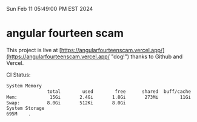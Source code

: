 Sun Feb 11 05:49:00 PM EST 2024

# angular fourteen scam


This project is live at [https://angularfourteenscam.vercel.app/](https://angularfourteenscam.vercel.app/ "dog!") thanks to Github and Vercel.

CI Status: 

```bash
System Memory
               total        used        free      shared  buff/cache   available
Mem:            15Gi       2.4Gi       1.8Gi       273Mi        11Gi        12Gi
Swap:          8.0Gi       512Ki       8.0Gi
System Storage
695M	.
```
